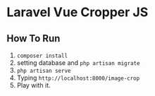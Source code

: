 # Laravel Vue Cropper JS

## How To Run
1. `composer install`
2. setting database and `php artisan migrate`
2. `php artisan serve`
3. Typing `http://localhost:8000/image-crop`
4. Play with it.
